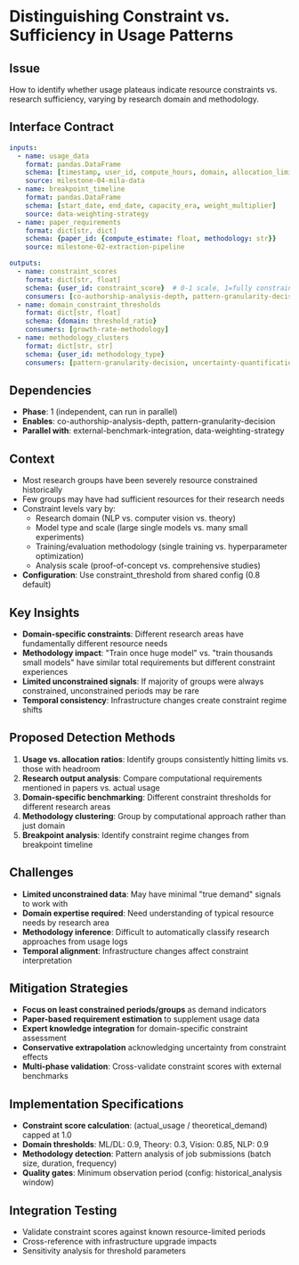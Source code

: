 # Distinguishing Constraint vs. Sufficiency in Usage Patterns

## Issue
How to identify whether usage plateaus indicate resource constraints vs. research sufficiency, varying by research domain and methodology.

## Interface Contract
```yaml
inputs:
  - name: usage_data
    format: pandas.DataFrame
    schema: [timestamp, user_id, compute_hours, domain, allocation_limit]
    source: milestone-04-mila-data
  - name: breakpoint_timeline
    format: pandas.DataFrame
    schema: [start_date, end_date, capacity_era, weight_multiplier]
    source: data-weighting-strategy
  - name: paper_requirements
    format: dict[str, dict]
    schema: {paper_id: {compute_estimate: float, methodology: str}}
    source: milestone-02-extraction-pipeline

outputs:
  - name: constraint_scores
    format: dict[str, float]
    schema: {user_id: constraint_score}  # 0-1 scale, 1=fully constrained
    consumers: [co-authorship-analysis-depth, pattern-granularity-decision]
  - name: domain_constraint_thresholds
    format: dict[str, float]
    schema: {domain: threshold_ratio}
    consumers: [growth-rate-methodology]
  - name: methodology_clusters
    format: dict[str, str]
    schema: {user_id: methodology_type}
    consumers: [pattern-granularity-decision, uncertainty-quantification]
```

## Dependencies
- **Phase**: 1 (independent, can run in parallel)
- **Enables**: co-authorship-analysis-depth, pattern-granularity-decision
- **Parallel with**: external-benchmark-integration, data-weighting-strategy

## Context
- Most research groups have been severely resource constrained historically
- Few groups may have had sufficient resources for their research needs
- Constraint levels vary by:
  - Research domain (NLP vs. computer vision vs. theory)
  - Model type and scale (large single models vs. many small experiments)
  - Training/evaluation methodology (single training vs. hyperparameter optimization)
  - Analysis scale (proof-of-concept vs. comprehensive studies)
- **Configuration**: Use constraint_threshold from shared config (0.8 default)

## Key Insights
- **Domain-specific constraints**: Different research areas have fundamentally different resource needs
- **Methodology impact**: "Train once huge model" vs. "train thousands small models" have similar total requirements but different constraint experiences
- **Limited unconstrained signals**: If majority of groups were always constrained, unconstrained periods may be rare
- **Temporal consistency**: Infrastructure changes create constraint regime shifts

## Proposed Detection Methods
1. **Usage vs. allocation ratios**: Identify groups consistently hitting limits vs. those with headroom
2. **Research output analysis**: Compare computational requirements mentioned in papers vs. actual usage
3. **Domain-specific benchmarking**: Different constraint thresholds for different research areas
4. **Methodology clustering**: Group by computational approach rather than just domain
5. **Breakpoint analysis**: Identify constraint regime changes from breakpoint timeline

## Challenges
- **Limited unconstrained data**: May have minimal "true demand" signals to work with
- **Domain expertise required**: Need understanding of typical resource needs by research area
- **Methodology inference**: Difficult to automatically classify research approaches from usage logs
- **Temporal alignment**: Infrastructure changes affect constraint interpretation

## Mitigation Strategies
- **Focus on least constrained periods/groups** as demand indicators
- **Paper-based requirement estimation** to supplement usage data
- **Expert knowledge integration** for domain-specific constraint assessment
- **Conservative extrapolation** acknowledging uncertainty from constraint effects
- **Multi-phase validation**: Cross-validate constraint scores with external benchmarks

## Implementation Specifications
- **Constraint score calculation**: (actual_usage / theoretical_demand) capped at 1.0
- **Domain thresholds**: ML/DL: 0.9, Theory: 0.3, Vision: 0.85, NLP: 0.9
- **Methodology detection**: Pattern analysis of job submissions (batch size, duration, frequency)
- **Quality gates**: Minimum observation period (config: historical_analysis window)

## Integration Testing
- Validate constraint scores against known resource-limited periods
- Cross-reference with infrastructure upgrade impacts
- Sensitivity analysis for threshold parameters
